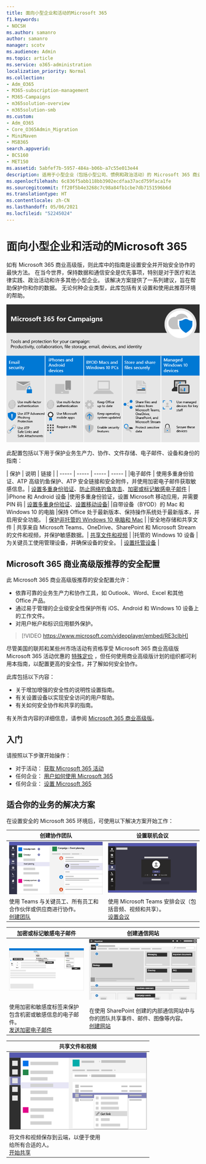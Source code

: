 ```yaml
---
title: 面向小型企业和活动的Microsoft 365
f1.keywords:
- NOCSH
ms.author: samanro
author: samanro
manager: scotv
ms.audience: Admin
ms.topic: article
ms.service: o365-administration
localization_priority: Normal
ms.collection:
- Adm_O365
- M365-subscription-management
- M365-Campaigns
- m365solution-overview
- m365solution-smb
ms.custom:
- Adm_O365
- Core_O365Admin_Migration
- MiniMaven
- MSB365
search.appverid:
- BCS160
- MET150
ms.assetid: 5abfef7b-5957-484a-b06b-a7c55e013e44
description: 适用于小型企业（包括小型公司、惯例和政治活动）的 Microsoft 365 商业高级版安全和协作建议。
ms.openlocfilehash: 6c836f5abb118bb3902ecdfaa37acd759faca1fe
ms.sourcegitcommit: ff20f5b4e3268c7c98a84fb1cbe7db7151596b6d
ms.translationtype: HT
ms.contentlocale: zh-CN
ms.lasthandoff: 05/06/2021
ms.locfileid: "52245024"
---
```

<a name="microsoft-365-for-smaller-businesses-and-campaigns"></a>面向小型企业和活动的Microsoft 365
===========================

如有 Microsoft 365 商业高级版，则此库中的指南是设置安全并开始安全协作的最快方法。 在当今世界，保持数据和通信安全是优先事项，特别是对于医疗和法律实践、政治活动和许多其他小型企业。 该解决方案提供了一系列建议，旨在帮助保护你和你的数据。 无论何种企业类型，此库包括有关设置和使用此推荐环境的帮助。


![Microsoft 365 商业高级版可保护你的生产力工具、协作工具、文件存储、电子邮件、设备和标识](../media/M365-WhatIsIt-SecurityFocus.png)

此配置包括以下用于保护业务生产力、协作、文件存储、电子邮件、设备和身份的指南：

| 保护 | 说明 | 链接 |
| ----- | ----- | ----- | ----- |
|电子邮件 | 使用多重身份验证、ATP 高级钓鱼保护、ATP 安全链接和安全附件，并使用加密电子邮件获取敏感信息。| [设置多重身份验证](m365-campaigns-multifactor-authenication.md)、[防止网络钓鱼攻击](m365-campaigns-phishing-and-attacks.md)、[加密或标记敏感电子邮件](send-encrypted-email.md) |
|iPhone 和 Android 设备 |使用多重身份验证，设置 Microsoft 移动应用，并需要 PIN 码 | [设置多重身份验证](m365-campaigns-multifactor-authenication.md)、[设置移动设备](../business/set-up-mobile-devices.md?toc=/microsoft-365/campaigns/toc.json)|
|自带设备（BYOD）的 Mac 和 Windows 10 的电脑 |保持 Office 处于最新版本、保持操作系统处于最新版本，并启用安全功能。 | [保护非托管的 Windows 10 电脑和 Mac](m365-campaigns-protect-pcs-macs.md) |
|安全地存储和共享文件 | 共享来自 Microsoft Teams、OneDrive、SharePoint 和 Microsoft Stream 的文件和视频，并保护敏感数据。| [共享文件和视频](share-files-and-videos.md) |
|托管的 Windows 10 设备 |为关键员工使用管理设备，并确保设备的安全。 | [设置托管设备](../business/set-up-windows-devices.md?toc=/microsoft-365/campaigns/toc.json) |

<a name="a-recommended-security-configuration-for-microsoft-365-business-premium"></a>Microsoft 365 商业高级版推荐的安全配置
------------------------------------

此 Microsoft 365 商业高级版推荐的安全配置允许：

- 依靠可靠的业务生产力和协作工具，如 Outlook、Word、Excel 和其他 Office 产品。
- 通过易于管理的企业级安全性保护所有 iOS、Android 和 Windows 10 设备上的工作文件。
- 对用户帐户和标识应用额外保护。

> [!VIDEO https://www.microsoft.com/videoplayer/embed/RE3clbH]

尽管美国的联邦和某些州市场活动有资格享受 Microsoft 365 商业高级版 Microsoft 365 活动优惠的 [特殊定价](get-microsoft-365-campaigns.md) ，但任何使用商业高级版计划的组织都可利用本指南，以配置更高的安全性，并了解如何安全协作。

此库包括以下内容：

- 关于增加增强的安全性的说明性设置指南。
- 有关设置设备以实现安全访问的用户帮助。
- 有关如何安全协作和共享的指南。

有关所含内容的详细信息，请参阅 [Microsoft 365 商业高级版](https://www.microsoft.com/microsoft-365/business)。

<a name="get-started"></a>入门
--------------------------

请按照以下步骤开始操作：

- 对于活动： [获取 Microsoft 365 活动](get-microsoft-365-campaigns.md)
- 任何企业： [用户如何使用 Microsoft 365](m365-campaigns-users.md)
- 任何企业： [设置 Microsoft 365](microsoft-365-campaigns-setup-overview.md)

<a name="solutions-for-your-business"></a>适合你的业务的解决方案
--------------------------

在设置安全的 Microsoft 365 环境后，可使用以下解决方案开始工作：

| 创建协作团队 | 设置联机会议 |
| ------------- | ------------- |
| ![SharePoint 通信网站](../media/sm-m365-democracy-teams-collab.png) | ![联机会议](../media/m365-democracy-teams-meetings.png) |
| 使用 Teams 与关键员工、所有员工和合作伙伴或供应商进行协作。<br>[创建团队](create-teams-for-collaboration.md) | 使用 Microsoft Teams 安排会议（包括音频、视频和共享）。<br>[设置会议](set-up-meetings.md) |

| 加密或标记敏感电子邮件 | 创建通信网站 |
| ------------- | ------------- |
| ![已加密和标记的电子邮件](../media/sm-m365-campaign-email-encrypt.png) | ![SharePoint 通信网站](../media/sm-m365-democracy-comms-site.png) |
| 使用加密和敏感度标签来保护包含机密或敏感信息的电子邮件。<br>[发送加密电子邮件](send-encrypted-email.md) | 在使用 SharePoint 创建的内部通信网站中与你的团队共享事件、邮件、图像等内容。<br>[创建网站](create-communications-site.md) |

| 共享文件和视频 |
| ------------- |
| ![在 Microsoft Teams 中共享文件](../media/m365-democracy-teams-sharefiles.png) |
| 将文件和视频保存到云端，以便于使用 <br>给所有合适的人。<br>[开始共享](share-files-and-videos.md) |
